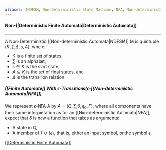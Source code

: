 ```yaml
---
aliases: [NDFSM, Non-Deterministic State Machine, NFA, Non-deterministic Automata]
---
```


#### Non-[[Deterministic Finite Automata|Deterministic Automata]]
---
A Non-Deterministic [[Non-deterministic Automata|NDFSM]] M is quintuple $(K, \sum, \Delta, s, A)$, where:
- K is a finite set of states, 
- $\sum$ is an alphabet, 
- $s \in K$ is the start state, 
- $A \subseteq K$ is the set of final states, and 
- $\Delta$ is the transition relation.


##### [[Finite Automata]] With $\epsilon$-Transitions($\epsilon$-[[Non-deterministic Automata|NFA]])

We represent $\epsilon$-NFA A by $A = (Q, \sum, \delta, q_0, F)$, where all components have their same interpretation as for an [[Non-deterministic Automata|NFA]], expect that $\delta$ is now a function that takes as arguments:

- A state in Q,
- A member of $\sum\ \cup\ \{\epsilon\}$, that is, either an input symbol, or the symbol $\epsilon$.

[[[Deterministic Finite Automata]]](obsidian://open?vault=Theory%20Of%20Computation&file=Deterministic%20Finite%20Automata)
